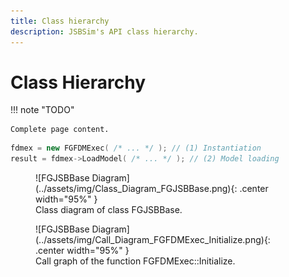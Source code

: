 ```yaml
---
title: Class hierarchy
description: JSBSim's API class hierarchy.
---
```


# Class Hierarchy

!!! note "TODO"

    Complete page content.


```cpp
fdmex = new FGFDMExec( /* ... */ ); // (1) Instantiation
result = fdmex->LoadModel( /* ... */ ); // (2) Model loading
```
<figure markdown>
  ![FGJSBBase Diagram](../assets/img/Class_Diagram_FGJSBBase.png){: .center width="95%" }
  <figcaption>
    Class diagram of class FGJSBBase.
  </figcaption>
</figure>

<figure markdown>
  ![FGJSBBase Diagram](../assets/img/Call_Diagram_FGFDMExec_Initialize.png){: .center width="95%" }
  <figcaption>
    Call graph of the function FGFDMExec::Initialize.
  </figcaption>
</figure>

